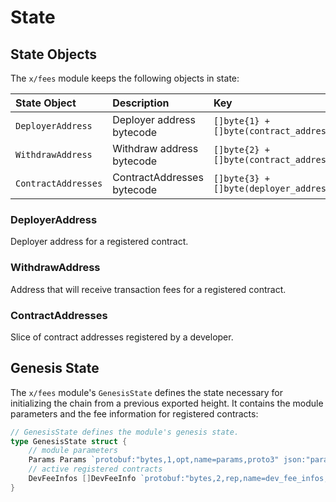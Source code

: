 <!--
order: 2
-->

# State

## State Objects

The `x/fees` module keeps the following objects in state:

| State Object        | Description                | Key                                    | Value                        | Store |
| :------------------ | :------------------------- | :------------------------------------- | :--------------------------- | :---- |
| `DeployerAddress`   | Deployer address bytecode  | `[]byte{1} + []byte(contract_address)` | `[]byte{deployer_address}`   | KV    |
| `WithdrawAddress`   | Withdraw address bytecode  | `[]byte{2} + []byte(contract_address)` | `[]byte{withdraw_address}`   | KV    |
| `ContractAddresses` | ContractAddresses bytecode | `[]byte{3} + []byte(deployer_address)` | `[]byte{contract_addresses}` | KV    |

### DeployerAddress

Deployer address for a registered contract.

### WithdrawAddress

Address that will receive transaction fees for a registered contract.

### ContractAddresses

Slice of contract addresses registered by a developer.

## Genesis State

The `x/fees` module's `GenesisState` defines the state necessary for initializing the chain from a previous exported height. It contains the module parameters and the fee information for registered contracts:

```go
// GenesisState defines the module's genesis state.
type GenesisState struct {
	// module parameters
	Params Params `protobuf:"bytes,1,opt,name=params,proto3" json:"params"`
	// active registered contracts
	DevFeeInfos []DevFeeInfo `protobuf:"bytes,2,rep,name=dev_fee_infos,json=devFeeInfos,proto3" json:"dev_fee_infos"`
}
```
